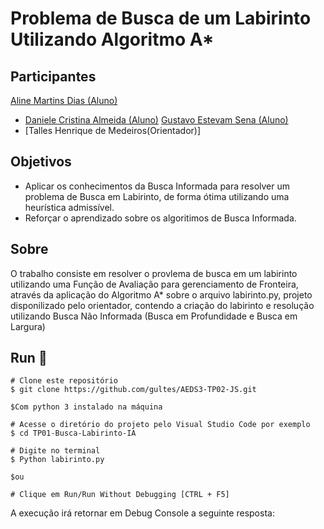 # Problema de Busca de um Labirinto Utilizando Algoritmo A*

## Participantes
  [Aline Martins Dias (Aluno)](https://github.com/aline-m-dias)
- [Daniele Cristina Almeida (Aluno)](https://github.com/8dani)
  [Gustavo Estevam Sena (Aluno)](https://github.com/Gultes)
- [Talles Henrique de Medeiros(Orientador)]

## Objetivos
- Aplicar os conhecimentos da Busca Informada para resolver um problema de Busca em Labirinto, de forma ótima utilizando uma heurística admissível.
- Reforçar o aprendizado sobre os algoritimos de Busca Informada.

## Sobre
O trabalho consiste em resolver o provlema de busca em um labirinto utilizando uma Função de Avaliação para gerenciamento  de Fronteira, através da aplicação do Algoritmo A* sobre o arquivo labirinto.py, projeto disponilizado pelo orientador, contendo a criação do labirinto e resolução utilizando Busca Não Informada (Busca em Profundidade e Busca em Largura)

## Run 🏃‍

```
# Clone este repositório
$ git clone https://github.com/gultes/AEDS3-TP02-JS.git

$Com python 3 instalado na máquina

# Acesse o diretório do projeto pelo Visual Studio Code por exemplo
$ cd TP01-Busca-Labirinto-IA

# Digite no terminal
$ Python labirinto.py

$ou 

# Clique em Run/Run Without Debugging [CTRL + F5]
````
A execução irá retornar em Debug Console a seguinte resposta:
````

